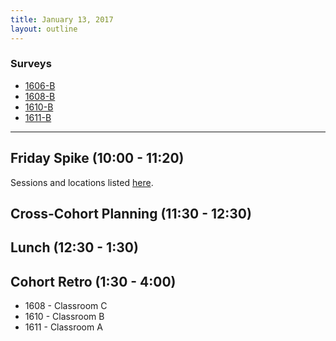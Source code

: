 ```yaml
---
title: January 13, 2017
layout: outline
---
```



### Surveys
* [1606-B]()
* [1608-B]()
* [1610-B]()
* [1611-B]()

***

## Friday Spike (10:00 - 11:20)

Sessions and locations listed [here](https://docs.google.com/spreadsheets/d/1K5JRLoSOHwv4SqE3B6uuXNFuZ9chn3Xop_9fpB9Wyh4/edit?usp=sharing).

## Cross-Cohort Planning (11:30 - 12:30)

## Lunch (12:30 - 1:30)

## Cohort Retro (1:30 - 4:00)

* 1608 - Classroom C
* 1610 - Classroom B
* 1611 - Classroom A
